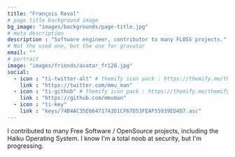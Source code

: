 ```yaml
---
title: "François Revol"
# page title background image
bg_image: "images/backgrounds/page-title.jpg"
# meta description
description : "Software engineer, contributor to many FLOSS projects."
# Not the used one, but the one for gravatar
email: ""
# portrait
image: "images/friends/avatar_fr128.jpg"
social:
  - icon : "ti-twitter-alt" # themify icon pack : https://themify.me/themify-icons
    link : "https://twitter.com/mmu_man"
  - icon : "ti-github" # themify icon pack : https://themify.me/themify-icons
    link : "https://github.com/mmuman"
  - icon : "ti-key"
    link : "keys/74B4AC35E66471743D1CF67D53FEAF55939ED4D7.asc"
---
```


I contributed to many Free Software / OpenSource projects, including the Haiku Operating System. I know I'm a total noob at security, but I'm progressing.
